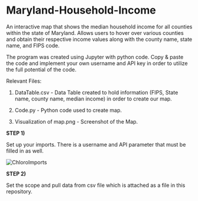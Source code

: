 # Maryland-Household-Income
An interactive map that shows the median household income for all counties within the state of Maryland. Allows users to hover over various counties and obtain their respective income values along with the county name, state name, and FIPS code. 

The program was created using Jupyter with python code. Copy & paste the code and implement your own username and API key in order to utilize the full potential of the code.

Relevant Files:
1) DataTable.csv - Data Table created to hold information (FIPS, State name, county name, median income) in order to create our map.

2) Code.py - Python code used to create map.

3) Visualization of map.png - Screenshot of the Map.


**STEP 1)**

Set up your imports. There is a username and API parameter that must be filled in as well.

![ChloroImports](https://user-images.githubusercontent.com/60532479/82475375-68ac8800-9a9a-11ea-9c1a-9cbe0546d334.png)


**STEP 2)**

Set the scope and pull data from csv file which is attached as a file in this repository.




